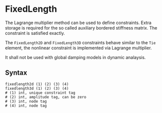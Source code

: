 # FixedLength

The Lagrange multiplier method can be used to define constraints. Extra storage is required for the so called auxiliary bordered stiffness matrix. The constraint is satisfied exactly.

The `FixedLength2D` and `FixedLength3D` constraints behave similar to the `Tie` element, the nonlinear constraint is implemented via Lagrange multiplier.

It shall not be used with global damping models in dynamic analaysis.

## Syntax

```
fixedlength2d (1) (2) (3) (4)
fixedlength3d (1) (2) (3) (4)
# (1) int, unique constraint tag
# (2) int, amplitude tag, can be zero
# (3) int, node tag
# (4) int, node tag
```